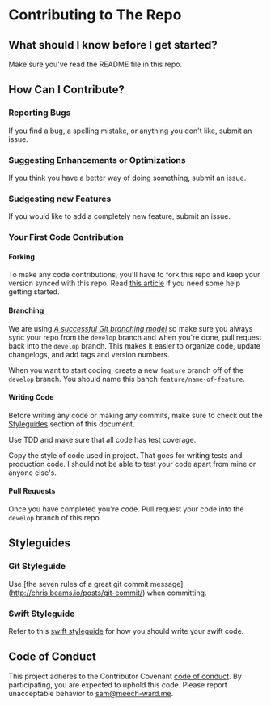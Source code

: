 # Contributing to The Repo

## What should I know before I get started?

Make sure you've read the README file in this repo.

## How Can I Contribute?

### Reporting Bugs

If you find a bug, a spelling mistake, or anything you don't like, submit an issue.

### Suggesting Enhancements or Optimizations

If you think you have a better way of doing something, submit an issue.

### Sudgesting new Features

If you would like to add a completely new feature, submit an issue.

### Your First Code Contribution

#### Forking

To make any code contributions, you'll have to fork this repo and keep your version synced with this repo. Read [this article](https://help.github.com/articles/fork-a-repo/) if you need some help getting started.

#### Branching

We are using *[A successful Git branching model](http://nvie.com/posts/a-successful-git-branching-model/)* so make sure you always sync your repo from the `develop` branch and when you're done, pull request back into the `develop` branch. This makes it easier to organize code, update changelogs, and add tags and version numbers.

When you want to start coding, create a new `feature` branch off of the `develop` branch. You should name this banch `feature/name-of-feature`.

#### Writing Code

Before writing any code or making any commits, make sure to check out the [Styleguides](styleguides) section of this document.

Use TDD and make sure that all code has test coverage. 

Copy the style of code used in project. That goes for writing tests and production code. I should not be able to test your code apart from mine or anyone else's.

#### Pull Requests

Once you have completed you're code. Pull request your code into the `develop` branch of this repo.

## Styleguides

### Git Styleguide

Use [the seven rules of a great git commit message] (http://chris.beams.io/posts/git-commit/) when committing.

### Swift Styleguide

Refer to this [swift styleguide](https://github.com/meech-ward/swift-style-guide) for how you should write your swift code.

## Code of Conduct

This project adheres to the Contributor Covenant [code of conduct](http://contributor-covenant.org/version/1/4/). By participating, you are expected to uphold this code. Please report unacceptable behavior to sam@meech-ward.me.